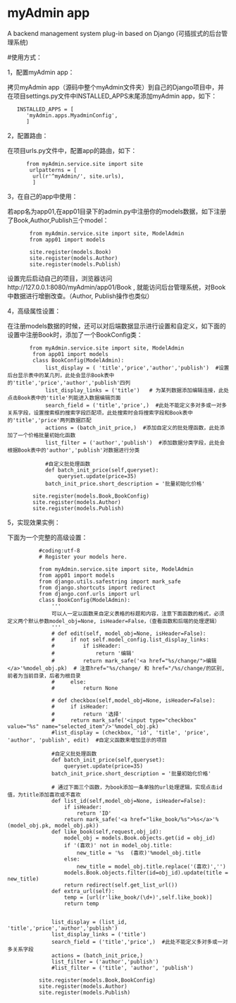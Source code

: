 # myAdmin app
A backend management system plug-in based on Django (可插拔式的后台管理系统)

#使用方式：

1，配置myAdmin app：

拷贝myAdmin app（源码中整个myAdmin文件夹）到自己的Django项目中，并在项目settings.py文件中INSTALLED_APPS末尾添加myAdmin app，如下：
       
       INSTALLED_APPS = [
          'myAdmin.apps.MyadminConfig',
          ]
          
2，配置路由：

在项目urls.py文件中，配置app的路由，如下：
          
          from myAdmin.service.site import site
           urlpatterns = [
            url(r'^myAdmin/', site.urls),
            ]
            
3，在自己的app中使用：

若app名为app01,在app01目录下的admin.py中注册你的models数据，如下注册了Book,Author,Publish三个model：
       
           from myAdmin.service.site import site, ModelAdmin
           from app01 import models

           site.register(models.Book)
           site.register(models.Author)
           site.register(models.Publish)
      
  设置完后启动自己的项目，浏览器访问http://127.0.0.1:8080/myAdmin/app01/Book , 就能访问后台管理系统，对Book中数据进行增删改查。（Author, Publish操作也类似）
    
4，高级属性设置：

在注册models数据的时候，还可以对后端数据显示进行设置和自定义，如下面的设置中注册Book时，添加了一个BookConfig类：
           
           from myAdmin.service.site import site, ModelAdmin
            from app01 import models
            class BookConfig(ModelAdmin):
                list_display = ( 'title','price','author','publish')  #设置后台显示表中的某几列，此处会显示Book表中的'title','price','author','publish'四列
                list_display_links = ('title')   # 为某列数据添加编辑连接，此处点击Book表中的'title'列能进入数据编辑页面
                search_field = ('title','price',)  #此处不能定义多对多或一对多关系字段，设置搜索框的搜索字段匹配项，此处搜索时会将搜索字段和Book表中的'title','price'两列数据匹配
                actions = (batch_init_price,)  #添加自定义的批处理函数，此处添加了一个价格批量初始化函数
                list_filter = ('author','publish')  #添加数据分类字段，此处会根据Book表中的'author','publish'对数据进行分类
                
                #自定义批处理函数
                def batch_init_price(self,queryset):
                    queryset.update(price=35)
                batch_init_price.short_description = '批量初始化价格'

            site.register(models.Book,BookConfig)
            site.register(models.Author)
            site.register(models.Publish)
5，实现效果实例：

下面为一个完整的高级设置：

              #coding:utf-8
              # Register your models here.

              from myAdmin.service.site import site, ModelAdmin
              from app01 import models
              from django.utils.safestring import mark_safe
              from django.shortcuts import redirect
              from django.conf.urls import url
              class BookConfig(ModelAdmin):
                  '''
                  可以人一定以函数来自定义表格的标题和内容，注意下面函数的格式，必须定义两个默认参数model_obj=None, isHeader=False，（查看函数和后端的处理逻辑）
                  '''
                  # def edit(self, model_obj=None, isHeader=False):
                  #     if not self.model_config.list_display_links:
                  #         if isHeader:
                  #             return '编辑'
                  #         return mark_safe('<a href="%s/change/">编辑</a>'%model_obj.pk)  # 注意href="%s/change/ 和 href="/%s/change/的区别,前者为当前目录，后者为根目录
                  #     else:
                  #         return None

                  # def checkbox(self,model_obj=None, isHeader=False):
                  #     if isHeader:
                  #         return '选择'
                  #     return mark_safe('<input type="checkbox" value="%s" name="selected_item"/>'%model_obj.pk)
                  #list_display = (checkbox, 'id', 'title', 'price', 'author', 'publish', edit)  #自定义函数来增加显示的项目

                  #自定义批处理函数
                  def batch_init_price(self,queryset):
                      queryset.update(price=35)
                  batch_init_price.short_description = '批量初始化价格'

                  # 通过下面三个函数，为book添加一条单独的url处理逻辑，实现点击id值，为title添加喜欢或不喜欢
                  def list_id(self,model_obj=None, isHeader=False):
                      if isHeader:
                          return 'ID'
                      return mark_safe('<a href="like_book/%s">%s</a>'%(model_obj.pk, model_obj.pk))
                  def like_book(self,request,obj_id):
                      model_obj = models.Book.objects.get(id = obj_id)
                      if '(喜欢)' not in model_obj.title:
                          new_title = '%s  (喜欢)'%model_obj.title
                      else:
                          new_title = model_obj.title.replace('(喜欢)','')
                      models.Book.objects.filter(id=obj_id).update(title = new_title)
                      return redirect(self.get_list_url())
                  def extra_url(self):
                      temp = [url(r'like_book/(\d+)',self.like_book)]
                      return temp


                  list_display = (list_id, 'title','price','author','publish')
                  list_display_links = ('title')
                  search_field = ('title','price',)  #此处不能定义多对多或一对多关系字段
                  actions = (batch_init_price,)
                  list_filter = ('author','publish')
                  #list_filter = ('title', 'author', 'publish')

              site.register(models.Book,BookConfig)
              site.register(models.Author)
              site.register(models.Publish)
     
      
      
    

